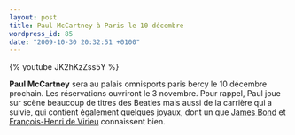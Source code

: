 ```yaml
---
layout: post
title: Paul McCartney à Paris le 10 décembre
wordpress_id: 85
date: "2009-10-30 20:32:51 +0100"
---
```


{% youtube JK2hKzZss5Y %}

**Paul McCartney** sera au palais omnisports paris bercy le 10 décembre
prochain. Les réservations ouvriront le 3 novembre. Pour rappel, Paul joue sur
scène beaucoup de titres des Beatles mais aussi de la carrière qui a suivie, qui
contient également quelques joyaux, dont un que [James Bond][1] et
[François-Henri de Virieu][2] connaissent bien.

[1]: https://www.youtube.com/watch?v=s0FNckgqtlA
[2]: https://fr.wikipedia.org/wiki/L%27Heure_de_v%C3%A9rit%C3%A9
